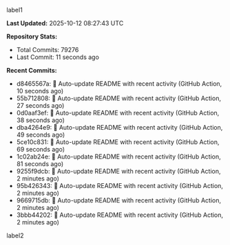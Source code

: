 
label1 
<!-- ACTIVITY_START -->
**Last Updated:** 2025-10-12 08:27:43 UTC

**Repository Stats:**
- Total Commits: 79276
- Last Commit: 11 seconds ago

**Recent Commits:**
- d8465567a: 🤖 Auto-update README with recent activity (GitHub Action, 10 seconds ago)
- 55b712808: 🤖 Auto-update README with recent activity (GitHub Action, 27 seconds ago)
- 0d0aaf3ef: 🤖 Auto-update README with recent activity (GitHub Action, 38 seconds ago)
- dba4264e9: 🤖 Auto-update README with recent activity (GitHub Action, 49 seconds ago)
- 5ce10c831: 🤖 Auto-update README with recent activity (GitHub Action, 69 seconds ago)
- 1c02ab24e: 🤖 Auto-update README with recent activity (GitHub Action, 81 seconds ago)
- 9255f9dcb: 🤖 Auto-update README with recent activity (GitHub Action, 2 minutes ago)
- 95b426343: 🤖 Auto-update README with recent activity (GitHub Action, 2 minutes ago)
- 9669715db: 🤖 Auto-update README with recent activity (GitHub Action, 2 minutes ago)
- 3bbb44202: 🤖 Auto-update README with recent activity (GitHub Action, 2 minutes ago)
<!-- ACTIVITY_END -->

label2
